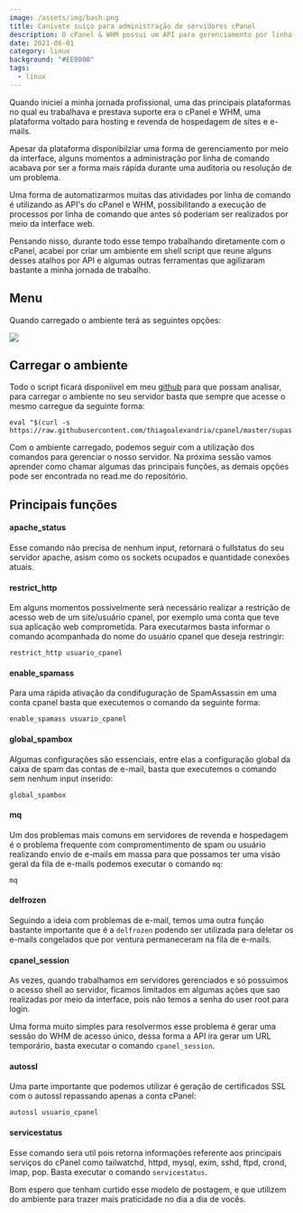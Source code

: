 ```yaml
---
image: /assets/img/bash.png
title: Canivete suíço para administração de servidores cPanel
description: O cPanel & WHM possui um API para gerenciamento por linha de comando.
date: 2021-06-01
category: linux
background: "#EE0000"
tags:
  - linux
---
```

Quando iniciei a minha jornada profissional, uma das principais plataformas no qual eu trabalhava e prestava suporte era o cPanel e WHM, uma plataforma voltado para hosting e revenda de hospedagem de sites e e-mails.

Apesar da plataforma disponibilziar uma forma de gerenciamento por meio da interface, alguns momentos a administração por linha de comando acabava por ser a forma mais rápida durante uma auditoria ou resolução de um problema.

Uma forma de automatizarmos muitas das atividades por linha de comando é utilizando as API's do cPanel e WHM, possibilitando a execução de processos por linha de comando que antes só poderiam ser realizados por meio da interface web.

Pensando nisso, durante todo esse tempo trabalhando diretamente com o cPanel, acabei por criar um ambiente em shell script que reune alguns desses atalhos por API e algumas outras ferramentas que agilizaram bastante a minha jornada de trabalho. 

## Menu

Quando carregado o ambiente terá as seguintes opções:

![](/assets/img/captura-de-tela-2021-07-06-às-20.43.13.png)

## Carregar o ambiente

Todo o script ficará disponíivel em meu [github](https://github.com/thiagoalexandria/cpanel) para que possam analisar, para carregar o ambiente no seu servidor basta que sempre que acesse o mesmo carregue da seguinte forma:

```
eval "$(curl -s https://raw.githubusercontent.com/thiagoalexandria/cpanel/master/supas.sh)"
```

Com o ambiente carregado, podemos seguir com a utilização dos comandos para gerenciar o nosso servidor. Na próxima sessão vamos aprender como chamar algumas das principais funções, as demais opções pode ser encontrada no read.me do repositório.

## Principais funções

#### apache_status

Esse comando não precisa de nenhum input, retornará o fullstatus do seu servidor apache, asism como os sockets ocupados e quantidade conexões atuais.

#### restrict_http

Em alguns momentos possivelmente será necessário realizar a restrição de acesso web de um site/usuário cpanel, por exemplo uma conta que teve sua aplicação web comprometida. Para executarmos basta informar o comando acompanhada do nome do usuário cpanel que deseja restringir:

```
restrict_http usuario_cpanel
```

#### enable_spamass

Para uma rápida ativação da condifuguração de SpamAssassin em uma conta cpanel basta que executemos o comando da seguinte forma:

```
enable_spamass usuario_cpanel 
```

#### global_spambox

Algumas configurações são essenciais, entre elas a configuração global da caixa de spam das contas de e-mail, basta que executemos o comando sem nenhum input inserido:

```
global_spambox
```

#### mq

Um dos problemas mais comuns em servidores de revenda e hospedagem é o problema frequente com compromentimento de spam ou usuário realizando envio de e-mails em massa para que possamos ter uma visão geral da fila de e-mails podemos executar o comando `mq`:

```
mq
```

#### delfrozen

Seguindo a ideia com problemas de e-mail, temos uma outra função bastante importante que é a `delfrozen` podendo ser utilizada para deletar os e-mails congelados que por ventura permaneceram na fila de e-mails.

#### cpanel_session

As vezes, quando trabalhamos em servidores gerenciados e só possuimos o acesso shell ao servidor, ficamos limitados em algumas açòes que sao realizadas por meio da interface, pois não temos a senha do user root para login. 

Uma forma muito simples para resolvermos esse problema é gerar uma sessão do WHM de acesso único, dessa forma a API ira gerar um URL temporário, basta executar o comando `cpanel_session`.

#### autossl

Uma parte importante que podemos utilizar é geração de certificados SSL com o autossl repassando apenas a conta cPanel:

```
autossl usuario_cpanel
```

#### servicestatus

Esse comando sera util pois retorna informações referente aos principais serviços do cPanel como tailwatchd, httpd, mysql, exim, sshd, ftpd, crond, imap, pop. Basta executar o comando `servicestatus`.

Bom espero que tenham curtido esse modelo de postagem, e que utilizem do ambiente para trazer mais praticidade no dia a dia de vocês.